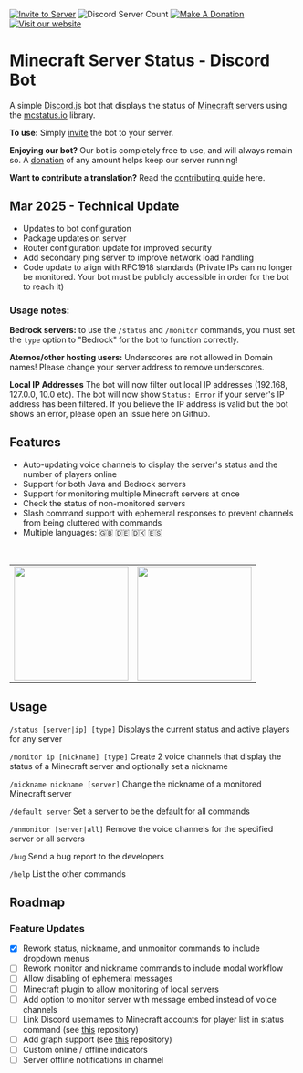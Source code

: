 [![Invite to Server](https://img.shields.io/static/v1?label=&message=Invite%20to%20Server&color=forestgreen)](https://discord.com/api/oauth2/authorize?client_id=788083161296273517&permissions=269485072&scope=bot%20applications.commands)
![Discord Server Count](https://img.shields.io/endpoint?url=https%3A%2F%2Fmcstatusbot-delegate-production.up.railway.app%2Fcount%2FgetFormatted)
[![Make A Donation](https://img.shields.io/static/v1?label=&message=Donate&color=d9b811&logo=buymeacoffee&logoColor=white)](https://www.buymeacoffee.com/rahulrao)
[![Visit our website](https://img.shields.io/static/v1?label=&message=Website&color=purple)](https://mcstatusbot.com/)

# Minecraft Server Status - Discord Bot

A simple [Discord.js](https://www.npmjs.com/package/discord.js) bot that displays the status of [Minecraft](https://minecraft.gamepedia.com) servers using the
[mcstatus.io](https://mcstatus.io/) library.

**To use:** Simply [invite](https://discord.com/api/oauth2/authorize?client_id=788083161296273517&permissions=269485072&scope=bot%20applications.commands) the
bot to your server.

**Enjoying our bot?** Our bot is completely free to use, and will always remain so. A [donation](https://www.buymeacoffee.com/rahulrao) of any amount helps keep
our server running!

**Want to contribute a translation?** Read the [contributing guide](https://github.com/tedztar/mcstatusbot/blob/V0.2/CONTRIBUTING.md) here.

## Mar 2025 - Technical Update

- Updates to bot configuration
- Package updates on server
- Router configuration update for improved security
- Add secondary ping server to improve network load handling
- Code update to align with RFC1918 standards (Private IPs can no longer be monitored. Your bot must be publicly accessible in order for the bot to reach it)

### Usage notes:

**Bedrock servers:** to use the `/status` and `/monitor` commands, you must set the `type` option to "Bedrock" for the bot to function correctly.

**Aternos/other hosting users:** Underscores are not allowed in Domain names! Please change your server address to remove underscores.

**Local IP Addresses** The bot will now filter out local IP addresses (192.168, 127.0.0, 10.0 etc). The bot will now show `Status: Error` if your server's IP address has been filtered. If you believe the IP address is valid but the bot shows an error, please open an issue here on Github.

## Features

- Auto-updating voice channels to display the server's status and the number of players online
- Support for both Java and Bedrock servers
- Support for monitoring multiple Minecraft servers at once
- Check the status of non-monitored servers
- Slash command support with ephemeral responses to prevent channels from being cluttered with commands
- Multiple languages: 🇬🇧 🇩🇪 🇩🇰 🇪🇸

<br>
<table style='border: none'>
<tr>
<td>
<img src="./assets/channels.png" height="200" />
</td>
<td>
<img src="./assets/status.png" height="200" />
</td>
</tr>
</table>

## Usage

`/status [server|ip] [type]` Displays the current status and active players for any server

`/monitor ip [nickname] [type]` Create 2 voice channels that display the status of a Minecraft server and optionally set a nickname

`/nickname nickname [server]` Change the nickname of a monitored Minecraft server

`/default server` Set a server to be the default for all commands

`/unmonitor [server|all]` Remove the voice channels for the specified server or all servers

`/bug` Send a bug report to the developers

`/help` List the other commands

## Roadmap

### Feature Updates

- [x] Rework status, nickname, and unmonitor commands to include dropdown menus
- [ ] Rework monitor and nickname commands to include modal workflow
- [ ] Allow disabling of ephemeral messages
- [ ] Minecraft plugin to allow monitoring of local servers
- [ ] Add option to monitor server with message embed instead of voice channels
- [ ] Link Discord usernames to Minecraft accounts for player list in status command (see [this](https://github.com/dommilosz/minecraft-auth) repository)
- [ ] Add graph support (see [this](https://github.com/cappig/MC-status-bot) repository)
- [ ] Custom online / offline indicators
- [ ] Server offline notifications in channel
